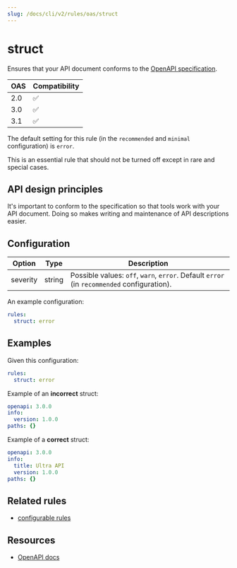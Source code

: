 ```yaml
---
slug: /docs/cli/v2/rules/oas/struct
---
```


# struct

Ensures that your API document conforms to the [OpenAPI specification](https://spec.openapis.org/oas/v3.1.0.html).

| OAS | Compatibility |
| --- | ------------- |
| 2.0 | ✅            |
| 3.0 | ✅            |
| 3.1 | ✅            |

The default setting for this rule (in the `recommended` and `minimal` configuration) is `error`.

This is an essential rule that should not be turned off except in rare and special cases.

## API design principles

It's important to conform to the specification so that tools work with your API document. Doing so makes writing and maintenance of API descriptions easier.

## Configuration

| Option   | Type   | Description                                                                                |
| -------- | ------ | ------------------------------------------------------------------------------------------ |
| severity | string | Possible values: `off`, `warn`, `error`. Default `error` (in `recommended` configuration). |

An example configuration:

```yaml
rules:
  struct: error
```

## Examples

Given this configuration:

```yaml
rules:
  struct: error
```

Example of an **incorrect** struct:

```yaml
openapi: 3.0.0
info:
  version: 1.0.0
paths: {}
```

Example of a **correct** struct:

```yaml
openapi: 3.0.0
info:
  title: Ultra API
  version: 1.0.0
paths: {}
```

## Related rules

- [configurable rules](../configurable-rules.md)

## Resources

- [OpenAPI docs](https://redocly.com/learn/openapi/learning-openapi)
